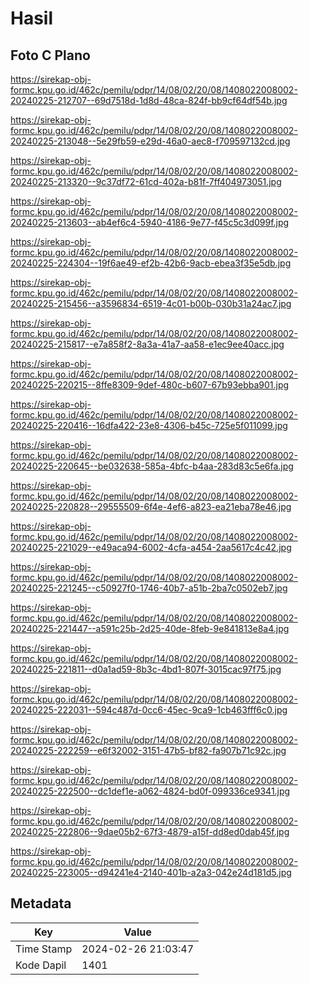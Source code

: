 # Hasil

## Foto C Plano

https://sirekap-obj-formc.kpu.go.id/462c/pemilu/pdpr/14/08/02/20/08/1408022008002-20240225-212707--69d7518d-1d8d-48ca-824f-bb9cf64df54b.jpg

https://sirekap-obj-formc.kpu.go.id/462c/pemilu/pdpr/14/08/02/20/08/1408022008002-20240225-213048--5e29fb59-e29d-46a0-aec8-f709597132cd.jpg

https://sirekap-obj-formc.kpu.go.id/462c/pemilu/pdpr/14/08/02/20/08/1408022008002-20240225-213320--9c37df72-61cd-402a-b81f-7ff404973051.jpg

https://sirekap-obj-formc.kpu.go.id/462c/pemilu/pdpr/14/08/02/20/08/1408022008002-20240225-213603--ab4ef6c4-5940-4186-9e77-f45c5c3d099f.jpg

https://sirekap-obj-formc.kpu.go.id/462c/pemilu/pdpr/14/08/02/20/08/1408022008002-20240225-224304--19f6ae49-ef2b-42b6-9acb-ebea3f35e5db.jpg

https://sirekap-obj-formc.kpu.go.id/462c/pemilu/pdpr/14/08/02/20/08/1408022008002-20240225-215456--a3596834-6519-4c01-b00b-030b31a24ac7.jpg

https://sirekap-obj-formc.kpu.go.id/462c/pemilu/pdpr/14/08/02/20/08/1408022008002-20240225-215817--e7a858f2-8a3a-41a7-aa58-e1ec9ee40acc.jpg

https://sirekap-obj-formc.kpu.go.id/462c/pemilu/pdpr/14/08/02/20/08/1408022008002-20240225-220215--8ffe8309-9def-480c-b607-67b93ebba901.jpg

https://sirekap-obj-formc.kpu.go.id/462c/pemilu/pdpr/14/08/02/20/08/1408022008002-20240225-220416--16dfa422-23e8-4306-b45c-725e5f011099.jpg

https://sirekap-obj-formc.kpu.go.id/462c/pemilu/pdpr/14/08/02/20/08/1408022008002-20240225-220645--be032638-585a-4bfc-b4aa-283d83c5e6fa.jpg

https://sirekap-obj-formc.kpu.go.id/462c/pemilu/pdpr/14/08/02/20/08/1408022008002-20240225-220828--29555509-6f4e-4ef6-a823-ea21eba78e46.jpg

https://sirekap-obj-formc.kpu.go.id/462c/pemilu/pdpr/14/08/02/20/08/1408022008002-20240225-221029--e49aca94-6002-4cfa-a454-2aa5617c4c42.jpg

https://sirekap-obj-formc.kpu.go.id/462c/pemilu/pdpr/14/08/02/20/08/1408022008002-20240225-221245--c50927f0-1746-40b7-a51b-2ba7c0502eb7.jpg

https://sirekap-obj-formc.kpu.go.id/462c/pemilu/pdpr/14/08/02/20/08/1408022008002-20240225-221447--a591c25b-2d25-40de-8feb-9e841813e8a4.jpg

https://sirekap-obj-formc.kpu.go.id/462c/pemilu/pdpr/14/08/02/20/08/1408022008002-20240225-221811--d0a1ad59-8b3c-4bd1-807f-3015cac97f75.jpg

https://sirekap-obj-formc.kpu.go.id/462c/pemilu/pdpr/14/08/02/20/08/1408022008002-20240225-222031--594c487d-0cc6-45ec-9ca9-1cb463fff6c0.jpg

https://sirekap-obj-formc.kpu.go.id/462c/pemilu/pdpr/14/08/02/20/08/1408022008002-20240225-222259--e6f32002-3151-47b5-bf82-fa907b71c92c.jpg

https://sirekap-obj-formc.kpu.go.id/462c/pemilu/pdpr/14/08/02/20/08/1408022008002-20240225-222500--dc1def1e-a062-4824-bd0f-099336ce9341.jpg

https://sirekap-obj-formc.kpu.go.id/462c/pemilu/pdpr/14/08/02/20/08/1408022008002-20240225-222806--9dae05b2-67f3-4879-a15f-dd8ed0dab45f.jpg

https://sirekap-obj-formc.kpu.go.id/462c/pemilu/pdpr/14/08/02/20/08/1408022008002-20240225-223005--d94241e4-2140-401b-a2a3-042e24d181d5.jpg


## Metadata

| Key        | Value               |
| ---------- | ------------------- |
| Time Stamp | 2024-02-26 21:03:47 |
| Kode Dapil | 1401                |



